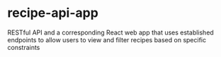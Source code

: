 # recipe-api-app
RESTful API and a corresponding React web app that uses established endpoints to allow users to view and filter recipes based on specific constraints
